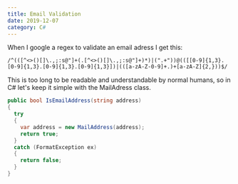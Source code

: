 ```yaml
---
title: Email Validation
date: 2019-12-07
category: C#
---
```


When I google a regex to validate an email adress I get this:

```regex
/^(([^<>()[]\.,;:s@"]+(.[^<>()[]\.,;:s@"]+)*)|(".+"))@(([[0-9]{1,3}.[0-9]{1,3}.[0-9]{1,3}.[0-9]{1,3}])|(([a-zA-Z-0-9]+.)+[a-zA-Z]{2,}))$/
```

This is too long to be readable and understandable by normal humans, so in C# let's keep it simple with the MailAdress class.

```csharp
public bool IsEmailAddress(string address)
{
  try
  {
    var address = new MailAddress(address);
    return true;
  }
  catch (FormatException ex)
  {
    return false;
  }
}
```
